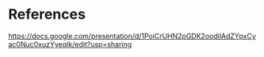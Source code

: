 # References


https://docs.google.com/presentation/d/1PoiCrUHN2pGDK2oodilAdZYpxCyac0Nuc0xuzYyeqIk/edit?usp=sharing

